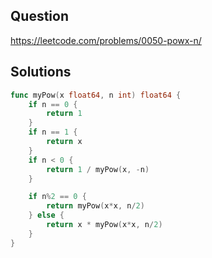 ## Question

https://leetcode.com/problems/0050-powx-n/

## Solutions

```go
func myPow(x float64, n int) float64 {
	if n == 0 {
		return 1
	}
	if n == 1 {
		return x
	}
	if n < 0 {
		return 1 / myPow(x, -n)
	}

	if n%2 == 0 {
		return myPow(x*x, n/2)
	} else {
		return x * myPow(x*x, n/2)
	}
}
```
